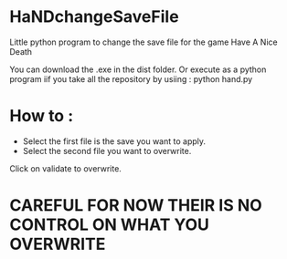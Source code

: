 # HaNDchangeSaveFile
Little python program to change the save file for the game Have A Nice Death

You can download the .exe in the dist folder. Or execute as a python program iif you take all the repository by usiing : python hand.py


# How to : 
- Select the first file is the save you want to apply.
- Select the second file you want to overwrite.

Click on validate to overwrite.

# CAREFUL FOR NOW THEIR IS NO CONTROL ON WHAT YOU OVERWRITE

